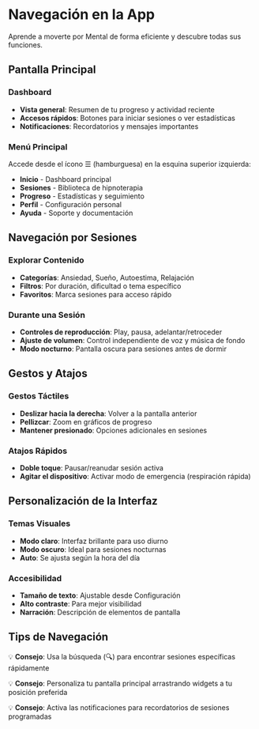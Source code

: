 # Navegación en la App

Aprende a moverte por Mental de forma eficiente y descubre todas sus funciones.

## Pantalla Principal

### Dashboard

- **Vista general**: Resumen de tu progreso y actividad reciente
- **Accesos rápidos**: Botones para iniciar sesiones o ver estadísticas
- **Notificaciones**: Recordatorios y mensajes importantes

### Menú Principal

Accede desde el ícono ☰ (hamburguesa) en la esquina superior izquierda:

- **Inicio** - Dashboard principal
- **Sesiones** - Biblioteca de hipnoterapia
- **Progreso** - Estadísticas y seguimiento
- **Perfil** - Configuración personal
- **Ayuda** - Soporte y documentación

## Navegación por Sesiones

### Explorar Contenido

- **Categorías**: Ansiedad, Sueño, Autoestima, Relajación
- **Filtros**: Por duración, dificultad o tema específico
- **Favoritos**: Marca sesiones para acceso rápido

### Durante una Sesión

- **Controles de reproducción**: Play, pausa, adelantar/retroceder
- **Ajuste de volumen**: Control independiente de voz y música de fondo
- **Modo nocturno**: Pantalla oscura para sesiones antes de dormir

## Gestos y Atajos

### Gestos Táctiles

- **Deslizar hacia la derecha**: Volver a la pantalla anterior
- **Pellizcar**: Zoom en gráficos de progreso
- **Mantener presionado**: Opciones adicionales en sesiones

### Atajos Rápidos

- **Doble toque**: Pausar/reanudar sesión activa
- **Agitar el dispositivo**: Activar modo de emergencia (respiración rápida)

## Personalización de la Interfaz

### Temas Visuales

- **Modo claro**: Interfaz brillante para uso diurno
- **Modo oscuro**: Ideal para sesiones nocturnas
- **Auto**: Se ajusta según la hora del día

### Accesibilidad

- **Tamaño de texto**: Ajustable desde Configuración
- **Alto contraste**: Para mejor visibilidad
- **Narración**: Descripción de elementos de pantalla

## Tips de Navegación

💡 **Consejo**: Usa la búsqueda (🔍) para encontrar sesiones específicas rápidamente

💡 **Consejo**: Personaliza tu pantalla principal arrastrando widgets a tu posición preferida

💡 **Consejo**: Activa las notificaciones para recordatorios de sesiones programadas
